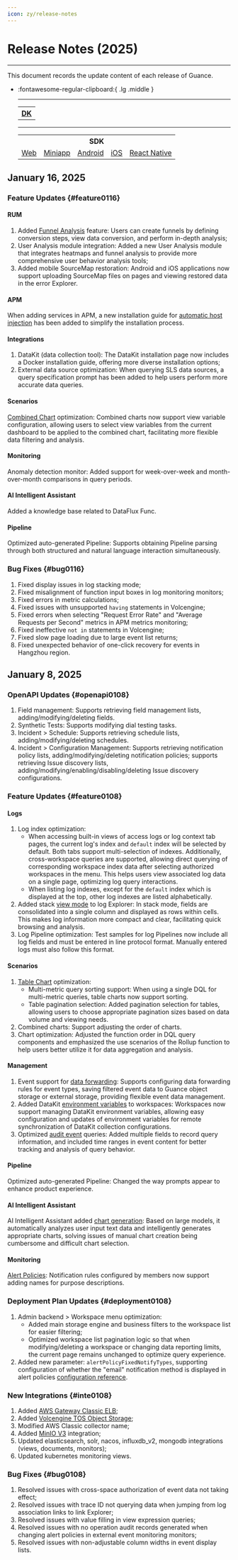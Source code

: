 ```yaml
---
icon: zy/release-notes
---
```


# Release Notes (2025)

---

This document records the update content of each release of Guance.

<div class="grid cards" markdown>

- :fontawesome-regular-clipboard:{ .lg .middle }

    ***

    <table>
      <tr>
        <th><a href="https://docs.guance.com/datakit/changelog/" target="_blank">DK</a></th>
      </tr>
    </table>

    ***

    <table>
      <tr>
        <th colspan="5">SDK</th>
      </tr>
      <tr>
        <td><a href="https://docs.guance.com/real-user-monitoring/web/sdk-changelog/" target="_blank">Web</a></td>
        <td><a href="https://docs.guance.com/real-user-monitoring/miniapp/sdk-changelog/" target="_blank">Miniapp</a></td>
        <td><a href="https://docs.guance.com/real-user-monitoring/android/sdk-changelog/" target="_blank">Android</a></td>
        <td><a href="https://docs.guance.com/real-user-monitoring/ios/sdk-changelog/" target="_blank">iOS</a></td>
        <td><a href="https://docs.guance.com/real-user-monitoring/react-native/sdk-changelog/" target="_blank">React Native</a></td>
      </tr>
    </table>

</div>


## January 16, 2025

### Feature Updates {#feature0116}

#### RUM

1. Added [Funnel Analysis](../real-user-monitoring/user_insight_funnel.md) feature: Users can create funnels by defining conversion steps, view data conversion, and perform in-depth analysis;
2. User Analysis module integration: Added a new User Analysis module that integrates heatmaps and funnel analysis to provide more comprehensive user behavior analysis tools;
3. Added mobile SourceMap restoration: Android and iOS applications now support uploading SourceMap files on pages and viewing restored data in the error Explorer.

#### APM

When adding services in APM, a new installation guide for [automatic host injection](../application-performance-monitoring/explorer/auto_wire/autowire_on_host.md) has been added to simplify the installation process.

#### Integrations

1. DataKit (data collection tool): The DataKit installation page now includes a Docker installation guide, offering more diverse installation options;
2. External data source optimization: When querying SLS data sources, a query specification prompt has been added to help users perform more accurate data queries.

#### Scenarios

[Combined Chart](../scene/visual-chart/index.md#conbine) optimization: Combined charts now support view variable configuration, allowing users to select view variables from the current dashboard to be applied to the combined chart, facilitating more flexible data filtering and analysis.

#### Monitoring

Anomaly detection monitor: Added support for week-over-week and month-over-month comparisons in query periods.

#### AI Intelligent Assistant

Added a knowledge base related to DataFlux Func.

#### Pipeline

Optimized auto-generated Pipeline: Supports obtaining Pipeline parsing through both structured and natural language interaction simultaneously.

### Bug Fixes {#bug0116}

1. Fixed display issues in log stacking mode;
2. Fixed misalignment of function input boxes in log monitoring monitors;
3. Fixed errors in metric calculations;
4. Fixed issues with unsupported `having` statements in Volcengine;
5. Fixed errors when selecting "Request Error Rate" and "Average Requests per Second" metrics in APM metrics monitoring;
6. Fixed ineffective `not in` statements in Volcengine;
7. Fixed slow page loading due to large event list returns;
8. Fixed unexpected behavior of one-click recovery for events in Hangzhou region.

## January 8, 2025

### OpenAPI Updates {#openapi0108}

1. Field management: Supports retrieving field management lists, adding/modifying/deleting fields.
2. Synthetic Tests: Supports modifying dial testing tasks.
3. Incident > Schedule: Supports retrieving schedule lists, adding/modifying/deleting schedules.
4. Incident > Configuration Management: Supports retrieving notification policy lists, adding/modifying/deleting notification policies; supports retrieving Issue discovery lists, adding/modifying/enabling/disabling/deleting Issue discovery configurations.

### Feature Updates {#feature0108}

#### Logs

1. Log index optimization:
    - When accessing built-in views of access logs or log context tab pages, the current log's index and `default` index will be selected by default. Both tabs support multi-selection of indexes. Additionally, cross-workspace queries are supported, allowing direct querying of corresponding workspace index data after selecting authorized workspaces in the menu. This helps users view associated log data on a single page, optimizing log query interactions.
    - When listing log indexes, except for the `default` index which is displayed at the top, other log indexes are listed alphabetically.
2. Added stack [view mode](../logs/manag-explorer.md#mode) to log Explorer: In stack mode, fields are consolidated into a single column and displayed as rows within cells. This makes log information more compact and clear, facilitating quick browsing and analysis.
3. Log Pipeline optimization: Test samples for log Pipelines now include all log fields and must be entered in line protocol format. Manually entered logs must also follow this format.

#### Scenarios

1. [Table Chart](../scene/visual-chart/table-chart.md) optimization:
    - Multi-metric query sorting support: When using a single DQL for multi-metric queries, table charts now support sorting.
    - Table pagination selection: Added pagination selection for tables, allowing users to choose appropriate pagination sizes based on data volume and viewing needs.
2. Combined charts: Support adjusting the order of charts.
3. Chart optimization: Adjusted the function order in DQL query components and emphasized the use scenarios of the Rollup function to help users better utilize it for data aggregation and analysis.

#### Management

1. Event support for [data forwarding](../management/backup/index.md): Supports configuring data forwarding rules for event types, saving filtered event data to Guance object storage or external storage, providing flexible event data management.
2. Added DataKit [environment variables](../management/env_variable.md) to workspaces: Workspaces now support managing DataKit environment variables, allowing easy configuration and updates of environment variables for remote synchronization of DataKit collection configurations.
3. Optimized [audit event](../management/audit-event.md) queries: Added multiple fields to record query information, and included time ranges in event content for better tracking and analysis of query behavior.

#### Pipeline

Optimized auto-generated Pipeline: Changed the way prompts appear to enhance product experience.

#### AI Intelligent Assistant

AI Intelligent Assistant added [chart generation](../guance-ai/index.md#chart): Based on large models, it automatically analyzes user input text data and intelligently generates appropriate charts, solving issues of manual chart creation being cumbersome and difficult chart selection.

#### Monitoring

[Alert Policies](../monitoring/alert-setting.md#member): Notification rules configured by members now support adding names for purpose descriptions.

### Deployment Plan Updates {#deployment0108}

1. Admin backend > Workspace menu optimization:
    - Added main storage engine and business filters to the workspace list for easier filtering;
    - Optimized workspace list pagination logic so that when modifying/deleting a workspace or changing data reporting limits, the current page remains unchanged to optimize query experience.
2. Added new parameter: `alertPolicyFixedNotifyTypes`, supporting configuration of whether the "email" notification method is displayed in alert policies [configuration reference](/deployment/application-configuration-guide/#studio-backend).

### New Integrations {#inte0108}

1. Added [AWS Gateway Classic ELB](../integrations/aws_elb.md);
2. Added [Volcengine TOS Object Storage](../integrations/volcengine_tos.md);
3. Modified AWS Classic collector name;
4. Added [MinIO V3](../integrations/minio_v3.md) integration;
5. Updated elasticsearch, solr, nacos, influxdb_v2, mongodb integrations (views, documents, monitors);
6. Updated kubernetes monitoring views.

### Bug Fixes {#bug0108}

1. Resolved issues with cross-space authorization of event data not taking effect;
2. Resolved issues with trace ID not querying data when jumping from log association links to link Explorer;
3. Resolved issues with value filling in view expression queries;
4. Resolved issues with no operation audit records generated when changing alert policies in external event monitoring monitors;
5. Resolved issues with non-adjustable column widths in event display lists.